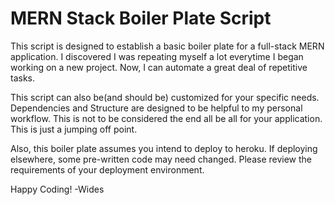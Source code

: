 # MERN Stack Boiler Plate Script

This script is designed to establish a basic boiler plate for a 
full-stack MERN application. I discovered I was repeating myself a lot everytime
I began working on a new project. Now, I can automate a great deal of repetitive 
tasks. 

This script can also be(and should be) customized for your specific
needs. Dependencies and Structure are designed to be helpful to my 
personal workflow. This is not to be considered the end all be all
for your application. This is just a jumping off point.

Also, this boiler plate assumes you intend to deploy to heroku. If 
deploying elsewhere, some pre-written code may need changed. Please 
review the requirements of your deployment environment. 

Happy Coding! -Wides
